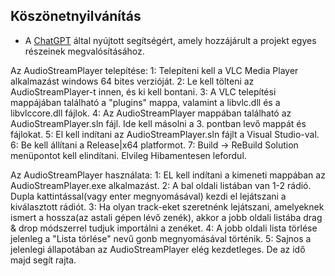 ## Köszönetnyilvánítás
- A [ChatGPT](https://openai.com/chatgpt) által nyújtott segítségért, amely hozzájárult a projekt egyes részeinek megvalósításához.

Az AudioStreamPlayer telepítése:
1: Telepíteni kell a VLC Media Player alkalmazást windows 64 bites verzióját.
2: Le kell tölteni az AudioStreamPlayer-t innen, és ki kell bontani.
3: A VLC telepítési mappájában található a "plugins" mappa, valamint a libvlc.dll és a libvlccore.dll fájlok.
4: Az AudioStreamPlayer mappában található az AudioStreamPlayer.sln fájl. Ide kell másolni a 3. pontban levő mappát és fájlokat.
5: El kell indítani az AudioStreamPlayer.sln fájlt a Visual Studio-val.
6: Be kell állítani a Release|x64 platformot.
7: Build -> ReBuild Solution menüpontot kell elindítani. Elvileg Hibamentesen lefordul.

Az AudioStreamPlayer használata:
1: EL kell indítani a kimeneti mappában az AudioStreamPlayer.exe alkalmazást.
2: A bal oldali listában van 1-2 rádió. Dupla kattintással(vagy enter megnyomásával) kezdi el lejátszani a kiválasztott rádiót.
3: Ha olyan track-eket szeretnénk lejátszani, amelyeknek ismert a hossza(az astali gépen lévő zenék), akkor a jobb oldali listába drag & drop módszerrel tudjuk importálni a zenéket.
4: A jobb oldali lista törlése jelenleg a "Lista törlése" nevű gonb megnyomásával történik.
5: Sajnos a jelenlegi állapotában az AudioStreamPlayer elég kezdetleges. De az idő majd segít rajta.
